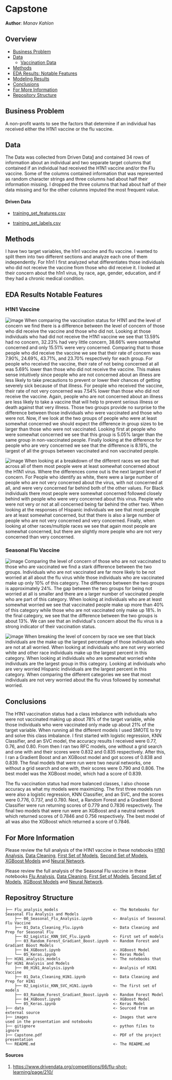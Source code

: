 # Capstone
 
**Author**: *Manav Kahlon*
  
## Overview
- [Business Problem](#Business-Problem)
- [Data](#Data)
   - [Vaccination Data](./data)
- [Methods](#Methods)
- [EDA Results: Notable Features](#EDA-Results-Notable-Features) 
- [Modeling Results](#Modeling-Results)
- [Conclusions](#Conclusions)
- [For More Information](#For-More-Information)
- [Repository Structure](#Repositroy-Structure)
  

## Business Problem
A non-profit wants to see the factors that determine if an individual has received either the H1N1 vaccine or the flu vaccine. 
 
## Data
The Data was collected from Driven Data[1](#sources) and contained 34 rows of information about an individual and two separate target columns that contained if an individual had received the H1N1 vaccine and/or the Flu vaccine. Some of the columns contained information that was represented as random character strings and three columns had about half their information missing. I dropped the three columns that had about half of their data missing and for the other columns imputed the most frequent value.

#### Driven Data
- [training_set_features.csv](./data/training_set_features.csv)

- [training_set_labels.csv](./data/training_set_labels.csv)
    
   
## Methods
I have two target variables, the h1n1 vaccine and flu vaccine. I wanted to split them into two different sections and analyze each one of them independently. For h1n1 I first analyzed what differentiates those individuals who did not receive the vaccine from those who did receive it. I looked at their concern about the h1n1 virus, by race, age, gender, education, and if they had a chronic medical condition. 
   
## EDA Results Notable Features


### H1N1 Vaccine

![image](./images/H1N1_concern_vaccination.png)
When comparing the vaccination status for H1N1 and the level of concern we find there is a difference between the level of concern of those who did receive the vaccine and those who did not. Looking at those individuals who had did not receive the H1N1 vaccine we see that 13.59% had no concern, 32.23% had very little concern, 38.66% were somewhat concerned and only 15.51% were very concerned. Comparing that to those people who did receive the vaccine we see that their rate of concern was 7.90%, 24.69%, 43.71%, and 23.70% respectively for each group. For people who received the vaccine, their rate of not being concerned at all was 5.69% lower than those who did not receive the vaccine. This makes sense intuitively since people who are not concerned about an illness are less likely to take precautions to prevent or lower their chances of getting severely sick because of that illness. For people who received the vaccine, their rate of not very concerned was 7.54% lower than those who did not receive the vaccine. Again, people who are not concerned about an illness are less likely to take a vaccine that will help to prevent serious illness or death against that very illness. Those two groups provide no surprise to the difference between those individuals who were vaccinated and those who were not. Now, if we look at the two groups of people who were at least somewhat concerned we should expect the difference in group sizes to be larger than those who were not vaccinated. Looking first at people who were somewhat concerned we see that this group is 5.05% larger than the same group in non-vaccinated people. Finally looking at the difference for people who are very concerned we see that the difference is 8.19%, the largest of all the groups between vaccinated and non vaccinated people.

![image](./images/H1N1_and_race.png)
When looking at a breakdown of the different races we see that across all of them most people were at least somewhat concerned about the H1N1 virus. Where the differences come out is the next largest level of concern. For People who identify as white, there were a large number of people who are not very concerned about the virus, with not concerned at all, and were very concerned far behind both of the other values. For Black individuals there most people were somewhat concerned followed closely behind with people who were very concerned about this virus. People who were not very or not at all concerned being far behind the other two. When looking at the responses of Hispanic individuals we see that most people are at least somewhat concerned, but that there is also a large number of people who are not very concerned and very concerned. Finally, when looking at other races/multiple races we see that again most people are somewhat concerned, but there are slightly more people who are not very concerned than very concerned.


### Seasonal Flu Vaccine

![image](./images/seasonal_flu_risk.png)
Comparing the level of concern of those who are not vaccinated to those who are vaccinated we find a stark difference between the two groups. Individuals who are not vaccinated are far more likely to be not worried at all about the flu virus while those individuals who are vaccinated make up only 10% of this category. The difference between the two groups is approximately 24%. The gap between the two groups for being not worried at all is smaller and there are a larger number of vaccinated people who are part of this category. When looking at individuals who are at least somewhat worried we see that vaccinated people make up more than 40% of this category while those who are not vaccinated only make up 18%. In the final category, we see that the difference between the two groups is about 13%. We can see that an individual's concern about the flu virus is a strong indicator of their vaccination status. 

![image](./images/flu_and_race.png)
When breaking the level of concern by race we see that black individuals are the make up the largest percentage of those individuals who are not at all worried. When looking at individuals who are not very worried white and other race individuals make up the largest percent in this category. When looking at individuals who are somewhat worried white individuals are the largest group in this category. Looking at individuals who are very worried Hispanic individuals are the largest percent in this category. When comparing the different categories we see that most individuals are not very worried about the flu virus followed by somewhat worried. 
    
## Conclusions
The H1N1 vaccination status had a class imbalance with individuals who were not vaccinated making up about 78% of the target variable, while those individuals who were vaccinated only made up about 21% of the target variable. When running all the different models I used SMOTE to try and solve this class imbalance. I first started with logistic regression, KNN Classifier, and an SVC model, the accuracy results I received were 0.77, 0.76, and 0.80. From then I ran two RFC models, one without a grid search and one with and their scores were 0.832 and 0.835 respectively. After this, I ran a Gradient Boost and an XGBoost model and got scores of 0.838 and 0.839. The final models that were run were two neural networks, one without a grid search and one with, their scores were 0.790 and 0.806. The best model was the XGBoost model, which had a score of 0.839.  

The flu vaccination status had more balanced classes, I also choose accuracy as what my models were maximizing. The first three models run were also a logistic regression, KNN Classifier, and an SVC, and the scores were 0.776, 0.737, and 0.780. Next, a Random Forest and a Gradient Boost Classifier were run returning scores of 0.779 and 0.7836 respectively. The final two models that were run were an XGBoost and a neutral network which returned scores of 0.7846 and 0.756 respectively. The best model of all was also the XGBoost which returned a score of 0.7846.  

    
    
## For More Information
Please review the full analysis of the H1N1 vaccine in these notebooks [H1N1 Analysis](./H1N1_analysis_models/00_H1N1_Analysis.ipynb), [Data Cleaning](./H1N1_analysis_models/01_Data_Cleaning_H1N1.ipynb), [First Set of Models](./H1N1_analysis_models/02_Logistic_KNN_SVC_H1N1.ipynb), [Second Set of Models](./H1N1_analysis_models/03_Random_Forest_Gradiant_Boost.ipynb), [XGBoost Models](./H1N1_analysis_models/04_XGBoost.ipynb) and [Neural Network](./H1N1_analysis_models/05_Keras.ipynb).

Please review the full analysis of the Seasonal Flu vaccine in these notebooks [Flu Analysis](./Flu_analysis_models/00_Seasonal_Flu_Analysis.ipynb), [Data Cleaning](./Flu_analysis_models/01_Data_Cleaning_Flu.ipynb), [First Set of Models](./Flu_analysis_models/02_Logistic_KNN_SVC_Flu.ipynb), [Second Set of Models](./Flu_analysis_models/03_Random_Forest_Gradiant_Boost.ipynb), [XGBoost Models](./Flu_analysis_models/04_XGBoost.ipynb) and [Neural Network](./Flu_analysis_models/05_Keras.ipynb).    
    
## Repositroy Structure
```  
├── Flu_analysis_models                        <- The Notebooks for Seasonal Flu Analysis and Models
    ├── 00_Seasonal_Flu_Analysis.ipynb         <- Analysis of Seasonal Flu Vaccine  
    ├── 01_Data_Cleaning_Flu.ipynb             <- Data Cleaning and Prep for Seasonal Flu                                   
    ├── 02_Logistic_KNN_SVC_Flu.ipynb          <- First set of models
    ├── 03_Random_Forest_Gradiant_Boost.ipynb  <- Random Forest and Gradiant Boost Models
    ├── 04_XGBoost.ipynb                       <- XGBoost Model
    └── 05_Keras.ipynb                         <- Keras Model 
├── H1N1_analysis_models                       <- The notebooks that for H1N1 Analysis and Models
    ├── 00_H1N1_Analysis.ipynb                 <- Analysis of H1N1 Vaccine
    ├── 01_Data_Cleaning_H1N1.ipynb            <- Data Cleaning and Prep for H1N1
    ├── 02_Logistic_KNN_SVC_H1N1.ipynb         <- The first set of models
    ├── 03_Random_Forest_Gradiant_Boost.ipynb  <- Random Forest Model
    ├── 04_XGBoost.ipynb                       <- XGBoost Model
    └── 05_Keras.ipynb                         <- Keras Model
├── data                                       <- Sourced from an external source
├── images                                     <- Images that were used in the presentation and notebooks    
├── gitignore                                  <- python files to ignore 
├── Capstone.pdf                               <- PDF of the project presentation  
└── README.md                                  <- The README.md
```
#### Sources
1) https://www.drivendata.org/competitions/66/flu-shot-learning/page/210/
